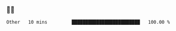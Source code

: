 ### 👨‍💻

<!--START_SECTION:waka-->

```txt
Other   10 mins         █████████████████████████   100.00 %
```

<!--END_SECTION:waka-->
